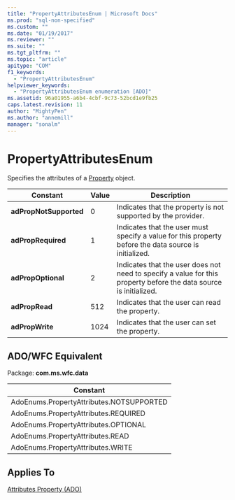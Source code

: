 ```yaml
---
title: "PropertyAttributesEnum | Microsoft Docs"
ms.prod: "sql-non-specified"
ms.custom: ""
ms.date: "01/19/2017"
ms.reviewer: ""
ms.suite: ""
ms.tgt_pltfrm: ""
ms.topic: "article"
apitype: "COM"
f1_keywords: 
  - "PropertyAttributesEnum"
helpviewer_keywords: 
  - "PropertyAttributesEnum enumeration [ADO]"
ms.assetid: 96a01955-a6b4-4cbf-9c73-52bcd1e9fb25
caps.latest.revision: 11
author: "MightyPen"
ms.author: "annemill"
manager: "sonalm"
---
```

# PropertyAttributesEnum
Specifies the attributes of a [Property](../../../ado/reference/ado-api/property-object-ado.md) object.  
  
|Constant|Value|Description|  
|--------------|-----------|-----------------|  
|**adPropNotSupported**|0|Indicates that the property is not supported by the provider.|  
|**adPropRequired**|1|Indicates that the user must specify a value for this property before the data source is initialized.|  
|**adPropOptional**|2|Indicates that the user does not need to specify a value for this property before the data source is initialized.|  
|**adPropRead**|512|Indicates that the user can read the property.|  
|**adPropWrite**|1024|Indicates that the user can set the property.|  
  
## ADO/WFC Equivalent  
 Package: **com.ms.wfc.data**  
  
|Constant|  
|--------------|  
|AdoEnums.PropertyAttributes.NOTSUPPORTED|  
|AdoEnums.PropertyAttributes.REQUIRED|  
|AdoEnums.PropertyAttributes.OPTIONAL|  
|AdoEnums.PropertyAttributes.READ|  
|AdoEnums.PropertyAttributes.WRITE|  
  
## Applies To  
 [Attributes Property (ADO)](../../../ado/reference/ado-api/attributes-property-ado.md)
